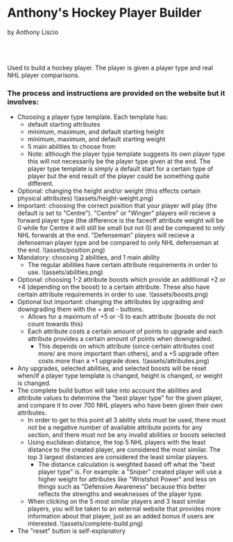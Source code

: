 # Anthony's Hockey Player Builder
by Anthony Liscio
<br></br>
<br></br>

Used to build a hockey player.  The player is given a player type and real NHL player comparisons.

### The process and instructions are provided on the website but it involves:
- Choosing a player type template.  Each template has:
  - default starting attributes
  - minimum, maximum, and default starting height
  - minimum, maximum, and default starting weight
  - 5 main abilities to choose from
  - Note: although the player type template suggests its own player type this will not necessarily be the player type given at the end.  The player type template is simply a default start for a certain type of player but the end result of the player could be something quite different.
- Optional: changing the height and/or weight (this effects certain physical attributes) !(assets/height-weight.png)
- Important: choosing the correct position that your player will play (the default is set to "Centre").  "Centre" or "Winger" players will recieve a forward player type (the difference is the faceoff attribute weight will be 0 while for Centre it will still be small but not 0) and be compared to only NHL forwards at the end.  "Defenseman" players will recieve a defenseman player type and be compared to only NHL defenseman at the end.  !(assets/position.png)
- Mandatory: choosing 2 abilities, and 1 main ability
  - The regular abilities have certain attribute requirements in order to use.  !(assets/abilities.png)
- Optional: choosing 1-2 attribute boosts which provide an additional +2 or +4 (depending on the boost) to a certain attribute.  These also have certain attribute requirements in order to use.  !(assets/boosts.png)
- Optional but important: changing the attributes by upgrading and downgrading them with the + and - buttons.
  - Allows for a maximum of +5 or -5 to each attribute (boosts do not count towards this)
  - Each attribute costs a certain amount of points to upgrade and each attribute provides a certain amount of points when downgraded.
    - This depends on which attribute (since certain attributes cost more/ are more important than others), and a +5 upgrade often costs more than a +1 upgrade does.  !(assets/attributes.png)
- Any upgrades, selected abilities, and selected boosts will be reset when/if a player type template is changed, height is changed, or weight is changed.
- The complete build button will take into account the abilities and attribute values to determine the "best player type" for the given player, and compare it to over 700 NHL players who have been given their own attributes.
  - In order to get to this point all 3 ability slots must be used, there must not be a negative number of available attribute points for any section, and there must not be any invalid abilities or boosts selected
  - Using euclidean distance, the top 5 NHL players with the least distance to the created player, are considered the most similar.  The top 3 largest distances are considered the least similar players.
    - The distance calculation is weighted based off what the "best player type" is.  For example: a "Sniper" created player will use a higher weight for attributes like "Wristshot Power" and less on things such as "Defensive Awareness" because this better reflects the strengths and weaknesses of the player type.
  - When clicking on the 5 most similar players and 3 least similar players, you will be taken to an external website that provides more information about that player, just as an added bonus if users are interested.  !(assets/complete-build.png)
- The "reset" button is self-explanatory
